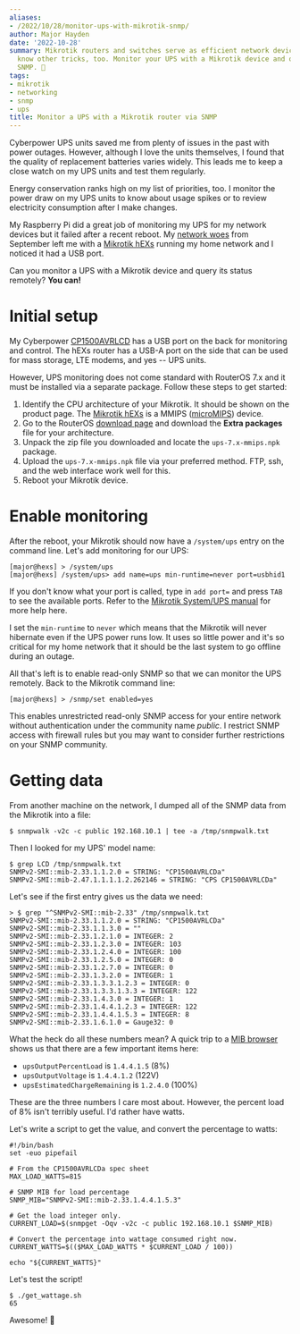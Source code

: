 ```yaml
---
aliases:
- /2022/10/28/monitor-ups-with-mikrotik-snmp/
author: Major Hayden
date: '2022-10-28'
summary: Mikrotik routers and switches serve as efficient network devices, but they
  know other tricks, too. Monitor your UPS with a Mikrotik device and query it via
  SNMP. 🔌
tags:
- mikrotik
- networking
- snmp
- ups
title: Monitor a UPS with a Mikrotik router via SNMP
---
```


Cyberpower UPS units saved me from plenty of issues in the past with power outages.
However, although I love the units themselves, I found that the quality of replacement batteries varies widely.
This leads me to keep a close watch on my UPS units and test them regularly.

Energy conservation ranks high on my list of priorities, too.
I monitor the power draw on my UPS units to know about usage spikes or to review electricity consumption after I make changes.

My Raspberry Pi did a great job of monitoring my UPS for my network devices but it failed after a recent reboot.
My [network woes] from September left me with a [Mikrotik hEXs] running my home network and I noticed it had a USB port.

Can you monitor a UPS with a Mikrotik device and query its status remotely?
**You can!**

[network woes]: /2022/09/02/pxe-boot-netboot.xyz-on-a-mikrotik-router/
[Mikrotik hEXs]: https://mikrotik.com/product/hex_s

# Initial setup

My Cyberpower [CP1500AVRLCD] has a USB port on the back for monitoring and control.
The hEXs router has a USB-A port on the side that can be used for mass storage, LTE modems, and yes -- UPS units.

However, UPS monitoring does not come standard with RouterOS 7.x and it must be installed via a separate package.
Follow these steps to get started:

1. Identify the CPU architecture of your Mikrotik.
   It should be shown on the product page.
   The [Mikrotik hEXs] is a MMIPS ([microMIPS]) device.
2. Go to the RouterOS [download page] and download the **Extra packages** file for your architecture.
3. Unpack the zip file you downloaded and locate the `ups-7.x-mmips.npk` package.
4. Upload the `ups-7.x-mmips.npk` file via your preferred method.
   FTP, ssh, and the web interface work well for this.
5. Reboot your Mikrotik device.

[CP1500AVRLCD]: https://www.cyberpowersystems.com/product/ups/intelligent-lcd/cp1500avrlcd/
[microMIPS]: https://en.wikipedia.org/wiki/MIPS_architecture#microMIPS
[download page]: https://mikrotik.com/download

# Enable monitoring

After the reboot, your Mikrotik should now have a `/system/ups` entry on the command line.
Let's add monitoring for our UPS:

```text
[major@hexs] > /system/ups
[major@hexs] /system/ups> add name=ups min-runtime=never port=usbhid1
```

If you don't know what your port is called, type in `add port=` and press `TAB` to see the available ports.
Refer to the [Mikrotik System/UPS manual] for more help here.

I set the `min-runtime` to `never` which means that the Mikrotik will never hibernate even if the UPS power runs low.
It uses so little power and it's so critical for my home network that it should be the last system to go offline during an outage.

All that's left is to enable read-only SNMP so that we can monitor the UPS remotely.
Back to the Mikrotik command line:

```text
[major@hexs] > /snmp/set enabled=yes
```

This enables unrestricted read-only SNMP access for your entire network without authentication under the community name _public_.
I restrict SNMP access with firewall rules but you may want to consider further restrictions on your SNMP community.

[Mikrotik System/UPS manual]: https://wiki.mikrotik.com/wiki/Manual:System/UPS

# Getting data

From another machine on the network, I dumped all of the SNMP data from the Mikrotik into a file:

```console
$ snmpwalk -v2c -c public 192.168.10.1 | tee -a /tmp/snmpwalk.txt
```

Then I looked for my UPS' model name:

```console
$ grep LCD /tmp/snmpwalk.txt 
SNMPv2-SMI::mib-2.33.1.1.2.0 = STRING: "CP1500AVRLCDa"
SNMPv2-SMI::mib-2.47.1.1.1.1.2.262146 = STRING: "CPS CP1500AVRLCDa"
```

Let's see if the first entry gives us the data we need:

```console
> $ grep "^SNMPv2-SMI::mib-2.33" /tmp/snmpwalk.txt 
SNMPv2-SMI::mib-2.33.1.1.2.0 = STRING: "CP1500AVRLCDa"
SNMPv2-SMI::mib-2.33.1.1.3.0 = ""
SNMPv2-SMI::mib-2.33.1.2.1.0 = INTEGER: 2
SNMPv2-SMI::mib-2.33.1.2.3.0 = INTEGER: 103
SNMPv2-SMI::mib-2.33.1.2.4.0 = INTEGER: 100
SNMPv2-SMI::mib-2.33.1.2.5.0 = INTEGER: 0
SNMPv2-SMI::mib-2.33.1.2.7.0 = INTEGER: 0
SNMPv2-SMI::mib-2.33.1.3.2.0 = INTEGER: 1
SNMPv2-SMI::mib-2.33.1.3.3.1.2.3 = INTEGER: 0
SNMPv2-SMI::mib-2.33.1.3.3.1.3.3 = INTEGER: 122
SNMPv2-SMI::mib-2.33.1.4.3.0 = INTEGER: 1
SNMPv2-SMI::mib-2.33.1.4.4.1.2.3 = INTEGER: 122
SNMPv2-SMI::mib-2.33.1.4.4.1.5.3 = INTEGER: 8
SNMPv2-SMI::mib-2.33.1.6.1.0 = Gauge32: 0
```

What the heck do all these numbers mean?
A quick trip to a [MIB browser] shows us that there are a few important items here:

* `upsOutputPercentLoad` is `1.4.4.1.5` (8%)
* `upsOutputVoltage` is `1.4.4.1.2` (122V)
* `upsEstimatedChargeRemaining` is `1.2.4.0` (100%)

These are the three numbers I care most about.
However, the percent load of 8% isn't terribly useful.
I'd rather have watts.

Let's write a script to get the value, and convert the percentage to watts:

```text
#!/bin/bash
set -euo pipefail

# From the CP1500AVRLCDa spec sheet
MAX_LOAD_WATTS=815

# SNMP MIB for load percentage
SNMP_MIB="SNMPv2-SMI::mib-2.33.1.4.4.1.5.3"

# Get the load integer only.
CURRENT_LOAD=$(snmpget -Oqv -v2c -c public 192.168.10.1 $SNMP_MIB)

# Convert the percentage into wattage consumed right now.
CURRENT_WATTS=$(($MAX_LOAD_WATTS * $CURRENT_LOAD / 100))

echo "${CURRENT_WATTS}"
```

Let's test the script!

```console
$ ./get_wattage.sh
65
```

Awesome! 🎉

[MIB browser]: https://www.oidview.com/mibs/0/UPS-MIB.html